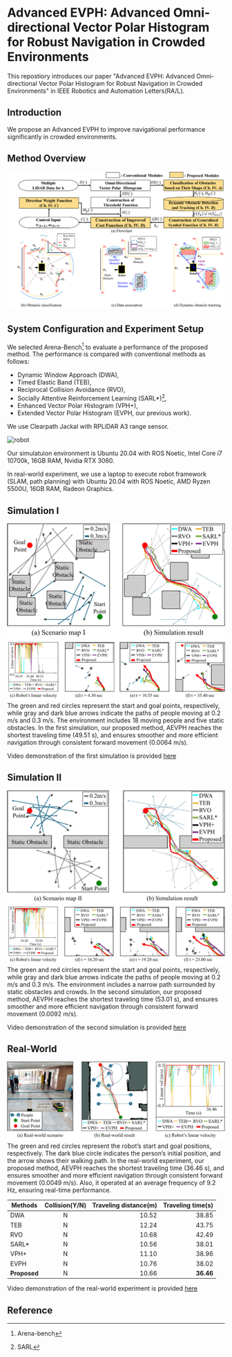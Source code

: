 # Advanced EVPH: Advanced Omni-directional Vector Polar Histogram for Robust Navigation in Crowded Environments

This repostiory introduces our paper "Advanced EVPH: Advanced Omni-directional Vector Polar Histogram for Robust Navigation in Crowded Environments" in IEEE Robotics and Automation Letters(RA/L). 

## Introduction
<!-- <img src="figures/demo_1.gif" width="30%" height="20%" title="demo" alt="demo"></img> -->
We propose an Advanced EVPH to improve navigational performance significantly in crowded environments.

## Method Overview
<img src="figures/flowchart.png" title="flowchart" alt="flowchart"></img>
## System Configuration and Experiment Setup

We selected Arena-Bench[^1] to evaluate a performance of the proposed method. 
The performance is compared with conventional methods as follows:
- Dynamic Window Approach (DWA),
- Timed Elastic Band (TEB),
- Reciprocal Collision Avoidance (RVO),
- Socially Attentive Reinforcement Learning (SARL*)[^2],
- Enhanced Vector Polar Histogram (VPH+),
- Extended Vector Polar Histogram (EVPH, our previous work).

We use Clearpath Jackal with RPLiDAR A3 range sensor.
<!-- ![Robot](figures/robot.png) -->
<img src="figures/robot.png" width="40%" height="40%" title="robot" alt="robot"></img>

Our simulatuion environment is Ubuntu 20.04 with ROS Noetic, Intel Core i7 10700k, 16GB RAM, Nvidia RTX 3060. 

In real-world experiment, we use a laptop to execute robot framework (SLAM, path planning) with Ubuntu 20.04 with ROS Noetic, AMD Ryzen 5500U, 16GB RAM, Radeon Graphics.

## Simulation I
![Simulation I environment](figures/s1_results.png)
![Simulation I velocity plot](figures/s1_discussion.png)
The green and red circles represent the start and goal points, respectively, while gray and dark blue arrows indicate the paths of people moving at 0.2 m/s and 0.3 m/s. The environment includes 18 moving people and five static obstacles. In the first simulation, our proposed method, AEVPH reaches the shortest traveling time (49.51 s), and ensures smoother and more efficient navigation through consistent forward movement (0.0064 m/s).

Video demonstration of the first simulation is provided [here](https://youtube.com "Simulation I link")

## Simulation II
![Simulation II environment](figures/s2_results.png)
![Simulation II velocity plot](figures/s2_discussion.png)
The green and red circles represent the start and goal points, respectively, while gray and dark blue arrows indicate the paths of people moving at 0.2 m/s and 0.3 m/s. The environment includes a narrow path surrounded by static obstacles and crowds. In the second simulation, our proposed method, AEVPH reaches the shortest traveling time (53.01 s), and ensures smoother and more efficient navigation through consistent forward movement (0.0092 m/s).

Video demonstration of the second simulation is provided [here](https://youtube.com "Simulation II link")

## Real-World
![Real-World](figures/real_result.png)
The green and red circles represent the robot’s start and goal positions, respectively. The dark blue circle indicates the person’s initial position, and the arrow shows their walking path. In the real-world experiment, our proposed method, AEVPH reaches the shortest traveling time (36.46 s), and ensures smoother and more efficient navigation through consistent forward movement (0.0049 m/s). Also, it operated at an average frequency
of 9.2 Hz, ensuring real-time performance.

| Methods  | Collision(Y/N) | Traveling distance(m)  | Traveling time(s) |
| ------------- | :-------------: | -------------: | -------------: |
| DWA  | N  | 10.52 | 38.85 | 
| TEB  | N  | 12.24 | 43.75 |
| RVO  | N  | 10.68 | 42.49 |
| SARL*  | N  | 10.56 | 38.01 |
| VPH+  | N  | 11.10 | 38.96 |
| EVPH  | N  | 10.76 | 38.02 |
| **Proposed**  | N  | 10.66 | **36.46** 

Video demonstration of the real-world experiment is provided [here](https://youtube.com "Simulation II link")

## Reference
[^1]: Arena-bench
[^2]: SARL
